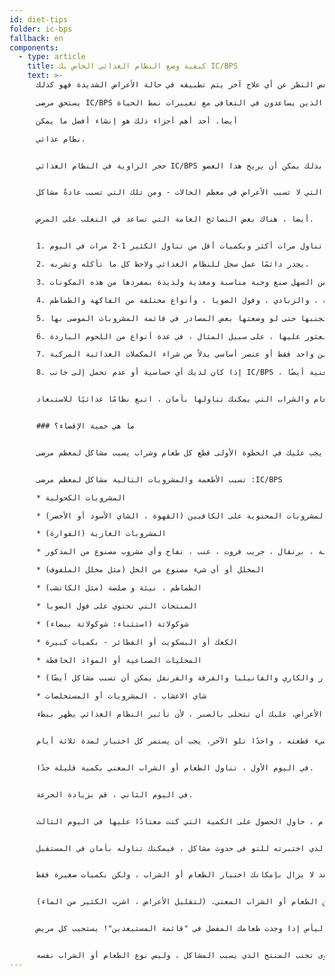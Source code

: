 ```yaml
---
id: diet-tips
folder: ic-bps
fallback: en
components:
  - type: article
    title: كيفية وضع النظام الغذائي الخاص بك IC/BPS
    text: >-
      بغض النظر عن أي علاج آخر يتم تطبيقه في حالة الأعراض الشديدة فهو كذلك

      يستحق مرضى IC/BPS الذين يساعدون في التعافي مع تغييرات نمط الحياة ،

      أيضا. أحد أهم أجزاء ذلك هو إنشاء أفضل ما يمكن

      نظام عذائي.


      حجر الزاوية في النظام الغذائي IC/BPS هو الابتعاد عن الأطعمة والمشروبات التي يمكن أن تهيج المثانة ؛ القيام بذلك يمكن أن يريح هذا العضو.


      كل شخص يستجيب لطعام معين بشكل مختلف ، لذلك لا يوجد نظام غذائي واحد يناسب الجميع ويكون فعالًا للجميع. ومع ذلك ، كان هناك الكثير من الخبرة التي تم جمعها من قبل المرضى ومنهم ، لذلك من السهل عمل قائمة بالأطعمة والمشروبات التي لا تسبب الأعراض في معظم الحالات - ومن تلك التي تسبب عادةً مشاكل.


      أيضا ، هناك بعض النصائح العامة التي تساعد في التغلب على المرض.


      1. من الأفضل تناول مرات أكثر وبكميات أقل من تناول الكثير 1-2 مرات في اليوم.

      2. يجدر دائمًا عمل سجل للنظام الغذائي ولاحظ كل ما تأكله وتشربه.

      3. يمكن لمعظم المرضى الحصول على ما يلي دون أي مشاكل: الأرز ، البطاطس ، المعكرونة ، اللحوم ، الأسماك ومعظم الخضار. من السهل صنع وجبة مناسبة ومغذية ولذيذة بمفردها من هذه المكونات.

      4. في معظم الحالات ، تؤدي الأطعمة والمشروبات التالية إلى ظهور الأعراض: الكافيين ، والكحول ، والمشروبات الغازية (الفوارة) ، والأطعمة الساخنة والحارة ، والشوكولاتة ، والقشدة الحامضة ، والزبادي ، وفول الصويا ، وأنواع مختلفة من الفاكهة والطماطم.

      5. غالبًا ما يسبب شاي الأعشاب والنبيذ تهيجًا. من الأفضل تجنبها حتى لو وضعتها بعض المصادر في قائمة المشروبات الموصى بها.

      6. يجدر قراءة الملصق والتعبئة والتغليف لكل ما تشتريه. كلما كانت قائمة المكونات أقصر ، فمن المرجح أنه يمكن الحصول عليها بأمان. قد تسبب بعض المواد الحافظة (مثل النتريت) مشاكل - يمكن العثور عليها ، على سبيل المثال ، في عدة أنواع من اللحوم الباردة.

      7. فيما يتعلق بالفيتامينات ، فيتامين ج (بجرعة تزيد عن 500 ملغ / يوم) وفيتامين ب قد يؤديان إلى ظهور الأعراض. كلما أمكن ، اختر المنتجات التي تحتوي على فيتامين واحد فقط أو عنصر أساسي بدلاً من شراء المكملات الغذائية المركبة.

      8. إذا كان لديك أي حساسية أو عدم تحمل إلى جانب IC/BPS ، عليك الابتعاد عن المكونات المعنية أيضًا.


      لمعرفة مجموعات الطعام والشراب التي يمكنك تناولها بأمان ، اتبع نظامًا غذائيًا للاستبعاد.


      ### ما هي حمية الإقصاء؟


      بعد اتباع نظام غذائي للإقصاء ، يجب عليك في الخطوة الأولى قطع كل طعام وشراب يسبب مشاكل لمعظم مرضى IC/BPS ، في الخطوة الأولى. (انظر القائمة أدناه.) من الضروري اتباع النظام الغذائي بدقة ، وعليك الانتباه إلى قائمة المكونات للوجبات الجاهزة التي تشتريها. عندما لا تظهر عليك أعراض ، ابدأ في تناول كل طعام أو شراب ترغب في تناوله ؛ واحدًا تلو الآخر وشيئًا فشيئًا. (وهذا ما يسمى بمرحلة الاستفزاز). سجل كل شيء في سجل النظام الغذائي الخاص بك ، وقم بتدوينه في حالة حدوث أي أعراض. بمجرد أن تكون قادرًا على تحديد الطعام أو الشراب الذي يؤدي إلى ظهور الأعراض ، يجب عليك استبعاده من نظامك الغذائي.


      تسبب الأطعمة والمشروبات التالية مشاكل لمعظم مرضى :IC/BPS

      * المشروبات الكحولية

      * المشروبات المحتوية على الكافيين (القهوة ، الشاي الأسود أو الأخضر)

      * المشروبات الغازية (الفوارة)

      * أناناس ، فراولة ، برتقال ، جريب فروت ، عنب ، تفاح وأي مشروب مصنوع من المذكور

      * المخلل أو أي شيء مصنوع من الخل (مثل مخلل الملفوف)

      * الطماطم ، نيئة و صلصة (مثل الكاتشب)

      * المنتجات التي تحتوي على فول الصويا

      * شوكولاتة (استثناء: شوكولاتة بيضاء)

      * الكعك أو البسكويت أو الفطائر - بكميات كبيرة

      * المحليات الصناعية أو المواد الحافظة

      * الأطعمة الحدة والتوابل (يجب تجنب التوابل: الفلفل والفلفل الحلو والبيبروني والفلفل الحار والكاري والفانيليا والقرفة والقرنفل يمكن أن تسبب مشاكل أيضًا)

      * شاي الاعشاب ، المشروبات أو المستخلصات

      أثناء حمية الإقصاء ، عليك تجنب كل ما هو مذكور أعلاه ، لمدة أربعة أسابيع ، جنبًا إلى جنب مع أي مكون آخر تعتقد ، شخصيًا ، أنه يتسبب في ظهور الأعراض. عليك أن تتحلى بالصبر ، لأن تأثير النظام الغذائي يظهر ببطء.


      في الخطوة التالية ، يمكنك تجربة كل شيء قطعته ، واحدًا تلو الآخر. يجب أن يستمر كل اختبار لمدة ثلاثة أيام.


      في اليوم الأول ، تناول الطعام أو الشراب المعني بكمية قليلة جدًا.


      في اليوم الثاني ، قم بزيادة الجرعة.


      بافتراض أنك ما زلت على ما يرام ، حاول الحصول على الكمية التي كنت معتادًا عليها في اليوم الثالث.


      إذا لم يتسبب الطعام أو الشراب الذي اختبرته للتو في حدوث مشاكل ، فيمكنك تناوله بأمان في المستقبل.


      إذا كنت قد عانيت من أعراض خفيفة فقط ، فقد لا يزال بإمكانك اختبار الطعام أو الشراب ، ولكن بكميات صغيرة فقط 


      في حالة الأعراض الشديدة ، للأسف ، عليك الابتعاد عن الطعام أو الشراب المعني. (لتقليل الأعراض ، اشرب الكثير من الماء).


      لا تشعر باليأس إذا وجدت طعامك المفضل في "قائمة المستبعدين"! يستجيب كل مريض IC/BPS بشكل مختلف لطعام أو شراب معين - ليس من المستحيل أن لا تضطر إلى قطع ما تحب. في الواقع ، بعض مرضى IC/BPS قادرين على تناول القهوة حتى لو تسبب الكافيين في الألم لمعظم مرضى IC/BPS ومع ذلك ، تحلى بالصبر و اتبع دائمًا الخطوات بدقة ، واختبر كل شيء لمدة ثلاثة أيام.


      يجدر الإشارة إلى أن المنتج أو العلامة التجارية التي اشتريتها من طعام معين. يمكن أن تكون مختلفة في قائمة المكونات من شركة لأخرى أيضًا - في بعض الأحيان ، لا يؤدي الطعام أو الشراب الذي تختبره إلى ظهور الأعراض ، ولكن أحد المكونات الإضافية يفعل ذلك. في هذه الحالة ، ما عليك سوى تجنب المنتج الذي يسبب المشاكل ، وليس نوع الطعام أو الشراب نفسه.
---
```

